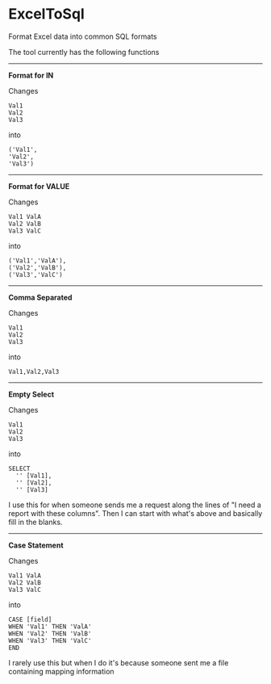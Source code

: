 # ExcelToSql
Format Excel data into common SQL formats

The tool currently has the following functions

-------------------------------

**Format for IN**

Changes

    Val1    
    Val2
    Val3

into

    ('Val1',
    'Val2',
    'Val3')    
 -----------
**Format for VALUE**

Changes

    Val1 ValA
    Val2 ValB
    Val3 ValC

into

    ('Val1','ValA'),
    ('Val2','ValB'),
    ('Val3','ValC')    
----
**Comma Separated**

Changes

    Val1    
    Val2
    Val3

into

    Val1,Val2,Val3
---
**Empty Select**

Changes

    Val1    
    Val2
    Val3

into

    SELECT
      '' [Val1],
      '' [Val2],
      '' [Val3]

I use this for when someone sends me a request along the lines of "I need a report with these columns". Then I can start with what's above and basically fill in the blanks.

---
**Case Statement**

Changes

    Val1 ValA
    Val2 ValB
    Val3 ValC

into

    CASE [field]
    WHEN 'Val1' THEN 'ValA'
    WHEN 'Val2' THEN 'ValB'
    WHEN 'Val3' THEN 'ValC'
    END

I rarely use this but when I do it's because someone sent me a file containing mapping information
